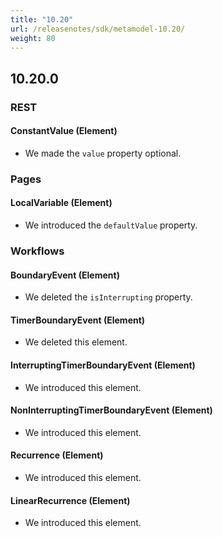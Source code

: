 ```yaml
---
title: "10.20"
url: /releasenotes/sdk/metamodel-10.20/
weight: 80
---
```


## 10.20.0

### REST

#### ConstantValue (Element)

* We made the `value` property optional.

### Pages

#### LocalVariable (Element)

* We introduced the `defaultValue` property. 

### Workflows

#### BoundaryEvent (Element)

* We deleted the `isInterrupting` property. 

#### TimerBoundaryEvent (Element)

* We deleted this element. 

#### InterruptingTimerBoundaryEvent (Element)

* We introduced this element. 

#### NonInterruptingTimerBoundaryEvent (Element)

* We introduced this element. 

#### Recurrence (Element)

* We introduced this element. 

#### LinearRecurrence (Element)

* We introduced this element. 

